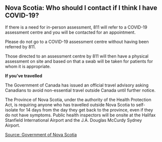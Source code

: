 ## Nova Scotia: Who should I contact if I think I have COVID-19?

If there is a need for in-person assessment, 811 will refer to a COVID-19 assessment centre and you will be contacted for an appointment.

Please do not go to a COVID-19 assessment centre without having been referred by 811.

Those directed to an assessment centre by 811 will then have a physical assessment on site and based on that a swab will be taken for patients for whom it is appropriate.

**If you’ve travelled**

The Government of Canada has issued an official travel advisory asking Canadians to avoid non-essential travel outside Canada until further notice.

The Province of Nova Scotia, under the authority of the Health Protection Act, is requiring anyone who has travelled outside Nova Scotia to self-isolate for 14 days from the day they get back to the province, even if they do not have symptoms. Public health inspectors will be onsite at the Halifax Stanfield International Airport and the J.A. Douglas McCurdy Sydney Airport.

[Source: Government of Nova Scotia](https://novascotia.ca/coronavirus/)
